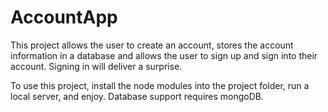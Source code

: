 # AccountApp

This project allows the user to create an account, stores the account information in a database and allows the user to sign up and sign into their account. Signing in will deliver a surprise.

To use this project, install the node modules into the project folder, run a local server, and enjoy. Database support requires mongoDB.
